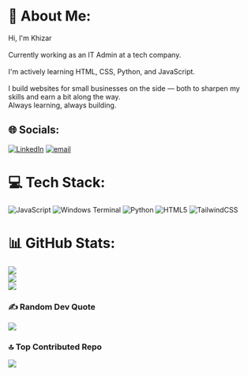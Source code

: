 # 💫 About Me:
Hi, I'm Khizar  <br><br>Currently working as an IT Admin at a tech company. <br><br>I'm actively learning HTML, CSS, Python, and JavaScript. <br><br>I build websites for small businesses on the side — both to sharpen my skills and earn a bit along the way. <br>Always learning, always building.


## 🌐 Socials:
[![LinkedIn](https://img.shields.io/badge/LinkedIn-%230077B5.svg?logo=linkedin&logoColor=white)](https://linkedin.com/in/khizar.naeem) [![email](https://img.shields.io/badge/Email-D14836?logo=gmail&logoColor=white)](mailto:khizar.naeem27@gmail.com) 

# 💻 Tech Stack:
![JavaScript](https://img.shields.io/badge/javascript-%23323330.svg?style=plastic&logo=javascript&logoColor=%23F7DF1E) ![Windows Terminal](https://img.shields.io/badge/Windows%20Terminal-%234D4D4D.svg?style=plastic&logo=windows-terminal&logoColor=white) ![Python](https://img.shields.io/badge/python-3670A0?style=plastic&logo=python&logoColor=ffdd54) ![HTML5](https://img.shields.io/badge/html5-%23E34F26.svg?style=plastic&logo=html5&logoColor=white) ![TailwindCSS](https://img.shields.io/badge/tailwindcss-%2338B2AC.svg?style=plastic&logo=tailwind-css&logoColor=white)
# 📊 GitHub Stats:
![](https://github-readme-stats.vercel.app/api?username=khiixar&theme=dracula&hide_border=false&include_all_commits=false&count_private=false)<br/>
![](https://nirzak-streak-stats.vercel.app/?user=khiixar&theme=dracula&hide_border=false)<br/>
![](https://github-readme-stats.vercel.app/api/top-langs/?username=khiixar&theme=dracula&hide_border=false&include_all_commits=false&count_private=false&layout=compact)

### ✍️ Random Dev Quote
![](https://quotes-github-readme.vercel.app/api?type=horizontal&theme=dark)

### 🔝 Top Contributed Repo
![](https://github-contributor-stats.vercel.app/api?username=khiixar&limit=5&theme=dark&combine_all_yearly_contributions=true)

